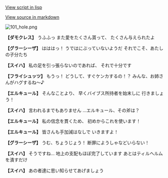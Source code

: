 [View script in lisp](../scripts/110140213.txt)

[View source in markdown](110140213.md)

![101_hole.png](../images/backgrounds/101_hole.png)

**【ダモクレス】**
うふふっ
また愛をたくさん貰って、
たくさん与えられたよ

**【グラーシーザ】**
はははっ！
うではにぶっていないようだ
それでこそ、あたしの子分たち

**【スイハ】**
私の足を引っ張らないのであれば、
それで十分です

**【フライシュッツ】**
もうっ！
どうして、すぐケンカするの！？
みんな、お姉さんがハグするね～♪

**【エルキュール】**
そんなことより、
早くバイブス所持者を始末しに
行きましょう！

**【スイハ】**
言われるまでもありません
…エルキュール、その斧は？

**【エルキュール】**
私の信念を貫くため、
初めからこれを使います！

**【エルキュール】**
皆さんも手加減はなしで
いきますよ！

**【グラーシーザ】**
うむ、ちょうじょう！
断罪にようしゃなどいらない！

**【スイハ】**
そうですね…
地上の支配もほぼ完了しています
あとはティルヘルムを潰すだけ

**【スイハ】**
あの者達に思い知らせてあげましょう